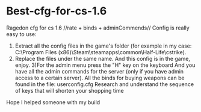 # Best-cfg-for-cs-1.6
Ragedon cfg for cs 1.6 //rate + binds + adminCommends//
Config is really easy to use:
1) Extract all the config files in the game's folder (for example in my case: C:\Program Files (x86)\Steam\steamapps\common\Half-Life\cstrike).
2) Replace the files under the same name. And this config is in the game, enjoy.
3)For the admin menu press the "H" key on the keyboard
And you have all the admin commands for the server (only if you have admin access to a certain server).
All the binds for buying weapons can be found in the file: userconfig.cfg
Research and understand the sequence of keys that will shorten your shopping time

Hope I helped someone with my build 
